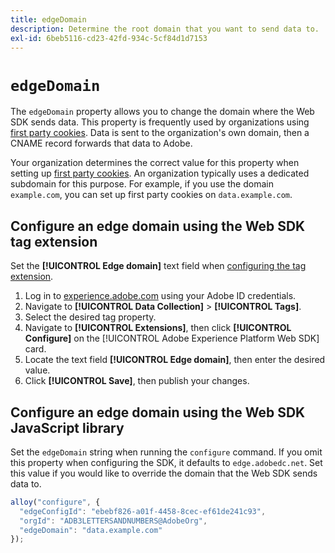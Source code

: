```yaml
---
title: edgeDomain
description: Determine the root domain that you want to send data to.
exl-id: 6beb5116-cd23-42fd-934c-5cf84d1d7153
---
```

# `edgeDomain`

The `edgeDomain` property allows you to change the domain where the Web SDK sends data. This property is frequently used by organizations using [first party cookies](https://experienceleague.adobe.com/docs/core-services/interface/administration/ec-cookies/cookies-first-party.html). Data is sent to the organization's own domain, then a CNAME record forwards that data to Adobe.

Your organization determines the correct value for this property when setting up [first party cookies](https://experienceleague.adobe.com/docs/core-services/interface/administration/ec-cookies/cookies-first-party.html). An organization typically uses a dedicated subdomain for this purpose. For example, if you use the domain `example.com`, you can set up first party cookies on `data.example.com`.

## Configure an edge domain using the Web SDK tag extension

Set the **[!UICONTROL Edge domain]** text field when [configuring the tag extension](/help/tags/extensions/client/web-sdk/web-sdk-extension-configuration.md).

1. Log in to [experience.adobe.com](https://experience.adobe.com) using your Adobe ID credentials.
1. Navigate to **[!UICONTROL Data Collection]** > **[!UICONTROL Tags]**.
1. Select the desired tag property.
1. Navigate to **[!UICONTROL Extensions]**, then click **[!UICONTROL Configure]** on the [!UICONTROL Adobe Experience Platform Web SDK] card.
1. Locate the text field **[!UICONTROL Edge domain]**, then enter the desired value.
1. Click **[!UICONTROL Save]**, then publish your changes.

## Configure an edge domain using the Web SDK JavaScript library

Set the `edgeDomain` string when running the `configure` command. If you omit this property when configuring the SDK, it defaults to `edge.adobedc.net`. Set this value if you would like to override the domain that the Web SDK sends data to.

```js
alloy("configure", {
  "edgeConfigId": "ebebf826-a01f-4458-8cec-ef61de241c93",
  "orgId": "ADB3LETTERSANDNUMBERS@AdobeOrg",
  "edgeDomain": "data.example.com"
});
```
